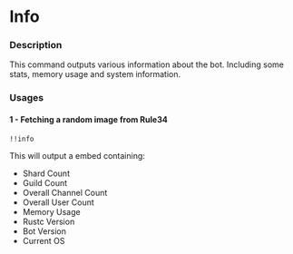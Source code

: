 # Info

### Description

This command outputs various information about the bot. Including some stats, memory usage and system information.

### Usages

#### 1 - Fetching a random image from Rule34

```text
!!info
```

This will output a embed containing:

* Shard Count
* Guild Count
* Overall Channel Count
* Overall User Count
* Memory Usage
* Rustc Version
* Bot Version
* Current OS

